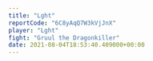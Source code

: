 ```yaml
---
title: "Lght"
reportCode: "6C8yAqQ7W3kVjJnX"
player: "Lght"
fight: "Gruul the Dragonkiller"
date: 2021-08-04T18:53:40.409000+00:00
---
```

